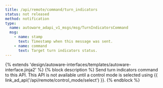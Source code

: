```yaml
---
title: /api/remote/command/turn_indicators
status: not released
method: notification
type:
  name: autoware_adapi_v1_msgs/msg/TurnIndicatorsCommand
  msg:
    - name: stamp
      text: Timestamp when this message was sent.
    - name: command
      text: Target turn indicators status.
---
```


{% extends 'design/autoware-interfaces/templates/autoware-interface.jinja2' %}
{% block description %}
Send turn indicators command to this API.
This API is not available until a control mode is selected using {{ link_ad_api('/api/remote/control_mode/select') }}.
{% endblock %}
